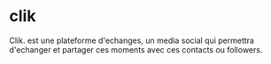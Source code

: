 # clik
Clik. est une plateforme d'echanges, un media social qui permettra d'echanger et partager ces moments avec ces contacts ou followers.
